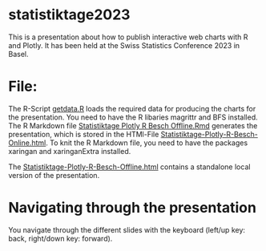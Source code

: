 # statistiktage2023

This is a presentation about how to publish interactive web charts with R and Plotly. It has been held at the Swiss Statistics Conference 2023 in Basel. 

# File:
The R-Script <a href="getdata.R">getdata.R</a> loads the required data for producing the charts for the presentation. You need to have the R libaries magrittr and BFS installed. The R Markdown file <a href="Statistiktage Plotly R Besch Offline.Rmd">Statistiktage Plotly R Besch Offline.Rmd</a> generates the presentation, which is stored in the HTMl-File <a href="Statistiktage-Plotly-R-Besch-Online.html">Statistiktage-Plotly-R-Besch-Online.html</a>. To knit the R Markdown file, you need to have the packages xaringan and xaringanExtra installed.

The <a href="Statistiktage-Plotly-R-Besch-Offline.html">Statistiktage-Plotly-R-Besch-Offline.html</a> contains a standalone local version of the presentation. 

# Navigating through the presentation
You navigate through the different slides with the keyboard (left/up key: back, right/down key: forward). 